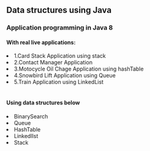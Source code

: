 # <h2>Data structures using Java</h2>

<h3>Application programming in Java 8 </h3>
<h4>With real live applications: </h4>
  <li>  1.Card Stack Application using stack </li>
  <li>  2.Contact Manager Application </li>
  <li>  3.Motocycle Oil Chage Application using hashTable </li>
  <li>  4.Snowbird Lift Application using Queue </li>
  <li>  5.Train Application using LinkedList </li>
  <br>
  <h4>Using data structures below </h4>
  <li> BinarySearch</li>
  <li> Queue </li>
  <li> HashTable</li>
  <li> LinkedlIst</li>
  <li> Stack</li>

